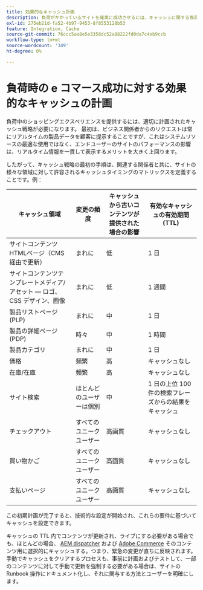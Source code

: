 ```yaml
---
title: 効果的なキャッシュ計画
description: 負荷がかかっているサイトを確実に成功させるには、キャッシュに関する推奨ベンチマークを参照してください。
exl-id: 275eb21d-fa52-4b97-9453-8f8553128b53
feature: Integration, Cache
source-git-commit: 76ccc5aa8e5e3358dc52a88222fd0da7c4eb9ccb
workflow-type: tm+mt
source-wordcount: '349'
ht-degree: 0%

---
```


# 負荷時の e コマース成功に対する効果的なキャッシュの計画

負荷中のショッピングエクスペリエンスを提供するには、適切に計画されたキャッシュ戦略が必要になります。 最初は、ビジネス関係者からのリクエストは常にリアルタイムの製品データを顧客に提示することですが、これはシステムリソースの最適な使用ではなく、エンドユーザーのサイトのパフォーマンスの影響は、リアルタイム情報を一貫して表示するメリットを大きく上回ります。

したがって、キャッシュ戦略の最初の手順は、関連する関係者と共に、サイトの様々な領域に対して許容されるキャッシュタイミングのマトリックスを定義することです。例：

| キャッシュ領域 | 変更の頻度 | キャッシュから古いコンテンツが提供された場合の影響 | 有効なキャッシュの有効期間 (TTL) |
|---------------------------------------------------------------|--------------------|-------------------------------------------|-----------------------------------------------------|
| サイトコンテンツHTMLページ（CMS 経由で更新） | まれに | 低 | 1 日 |
| サイトコンテンツテンプレートメディア/アセット — ロゴ、CSS デザイン、画像 | まれに | 低 | 1 週間 |
| 製品リストページ (PLP) | まれに | 中 | 1 日 |
| 製品の詳細ページ (PDP) | 時々 | 中 | 1 時間 |
| 製品カテゴリ | まれに | 中 | 1 日 |
| 価格 | 頻繁 | 高 | キャッシュなし |
| 在庫/在庫 | 頻繁 | 高 | キャッシュなし |
| サイト検索 | ほとんどのユーザーは個別 | 中 | 1 日の上位 100 件の検索フレーズからの結果をキャッシュ |
| チェックアウト | すべてのユニークユーザー | 高画質 | キャッシュなし |
| 買い物かご | すべてのユニークユーザー | 高画質 | キャッシュなし |
| 支払いページ | すべてのユニークユーザー | 高画質 | キャッシュなし |

この初期計画が完了すると、技術的な設定が開始され、これらの要件に基づいてキャッシュを設定できます。

キャッシュの TTL 内でコンテンツが更新され、ライブにする必要がある場合でも、ほとんどの場合、 [AEM dispatcher](https://experienceleague.adobe.com/docs/experience-manager-dispatcher/using/configuring/page-invalidate.html?lang=en) および [Adobe Commerce](../configuration//cli/manage-cache.md#clean-and-flush-cache-types) そのコンテンツ用に選択的にキャッシュする。つまり、緊急の変更が直ちに反映されます。 手動でキャッシュをクリアするプロセスも、事前に計画およびテストして、一部のコンテンツに対して手動で更新を強制する必要がある場合は、サイトの Runbook 操作にドキュメント化し、それに関与する方法とユーザーを明確にします。
